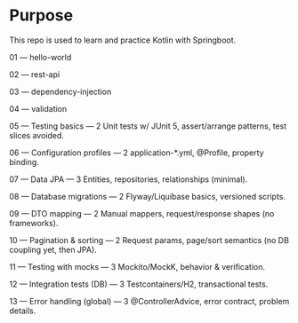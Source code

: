 # Purpose
This repo is used to learn and practice Kotlin with Springboot. 

01 — hello-world

02 — rest-api

03 — dependency-injection

04 — validation 

05 — Testing basics — 2
Unit tests w/ JUnit 5, assert/arrange patterns, test slices avoided.

06 — Configuration profiles — 2
application-*.yml, @Profile, property binding.

07 — Data JPA — 3
Entities, repositories, relationships (minimal).

08 — Database migrations — 2
Flyway/Liquibase basics, versioned scripts.

09 — DTO mapping — 2
Manual mappers, request/response shapes (no frameworks).

10 — Pagination & sorting — 2
Request params, page/sort semantics (no DB coupling yet, then JPA).

11 — Testing with mocks — 3
Mockito/MockK, behavior & verification.

12 — Integration tests (DB) — 3
Testcontainers/H2, transactional tests.

13 — Error handling (global) — 3
@ControllerAdvice, error contract, problem details.